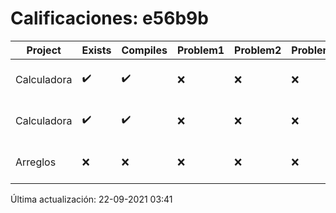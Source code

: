 # Calificaciones: e56b9b
|Project|Exists|Compiles|Problem1|Problem2|Problem3|Extra|CommitHash|CommitDate|CheckDate|Comments|DueDate|Grade|
|-|-|-|-|-|-|-|-|-|-|-|-|-|
|Calculadora|✔️|✔️|❌|❌|❌|✔️|c97da9d9c4b265902699639e9ee4e9196c31a159|17-09-2021 19:05:43|17-09-2021 19:15:19|Revisa la operación suma-No implementaste operaciones con números flotantes-Revisa la operación división|17-09-2021 21:00:00|7.333333333333333|
|Calculadora|✔️|✔️|❌|❌|❌|✔️|343676d91e2aa1f3339d4a91bb237326b06b424c|17-09-2021 19:27:35|17-09-2021 20:12:29|Revisa la operación suma-No implementaste operaciones con números flotantes-Revisa la operación división|17-09-2021 21:00:00|7.333333333333333|
|Arreglos|❌|❌|❌|❌|❌|❌|NA|NA|22-09-2021 03:41:47|No se encontró el archivo en PracticasComputacionI/Arreglos/Arreglos.cpp|24-09-2021 21:00:00|5.0|

Última actualización: 22-09-2021 03:41